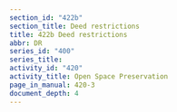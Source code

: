 ```yaml
---
section_id: "422b"
section_title: Deed restrictions
title: 422b Deed restrictions
abbr: DR
series_id: "400"
series_title: 
activity_id: "420"
activity_title: Open Space Preservation
page_in_manual: 420-3
document_depth: 4
---
```

